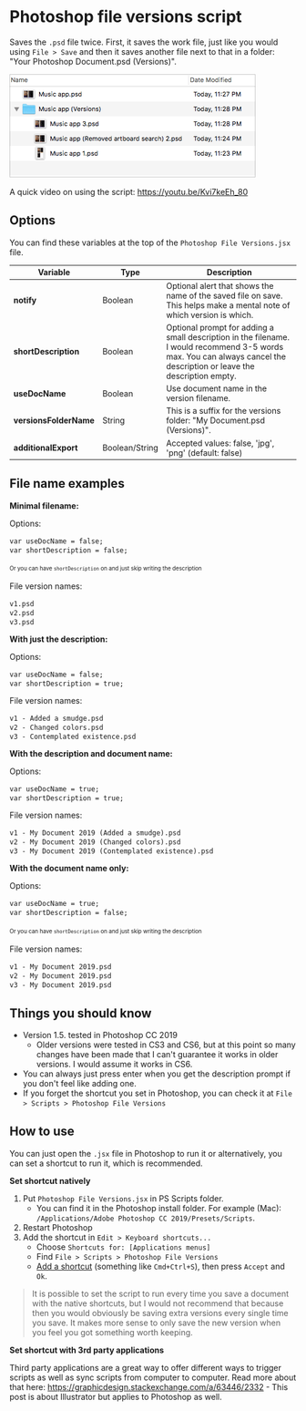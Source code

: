 # Photoshop file versions script

Saves the `.psd` file twice. First, it saves the work file, just like you would using `File > Save` and then it saves another file next to that in a folder: "Your Photoshop Document.psd (Versions)".

![Example of saved psd files](readme_img/Example.png)

A quick video on using the script: https://youtu.be/Kvi7keEh_80

## Options

You can find these variables at the top of the `Photoshop File Versions.jsx` file.

| Variable               | Type    | Description                                                                                                            |
|------------------------|---------|------------------------------------------------------------------------------------------------------------------------|
| **notify**             | Boolean | Optional alert that shows the name of the saved file on save. This helps make a mental note of which version is which. |
| **shortDescription**   | Boolean | Optional prompt for adding a small description in the filename. I would recommend 3-5 words max. You can always cancel the description or leave the description empty.                      |
| **useDocName**         | Boolean | Use document name in the version filename.                                                                            |
| **versionsFolderName** | String  | This is a suffix for the versions folder: "My Document.psd (Versions)".                                                |
| **additionalExport**   | Boolean/String| Accepted values: false, 'jpg', 'png' (default: false)

## File name examples

**Minimal filename:**

Options: 
```
var useDocName = false;
var shortDescription = false;
````
<sup><sub>Or you can have `shortDescription` on and just skip writing the description</sub></sup>

File version names:
```
v1.psd
v2.psd
v3.psd
```

**With just the description:**

Options:
```
var useDocName = false;
var shortDescription = true;
````

File version names:
```
v1 - Added a smudge.psd
v2 - Changed colors.psd
v3 - Contemplated existence.psd
```

**With the description and document name:**

Options:
```
var useDocName = true;
var shortDescription = true;
````

File version names:
```
v1 - My Document 2019 (Added a smudge).psd
v2 - My Document 2019 (Changed colors).psd
v3 - My Document 2019 (Contemplated existence).psd
```

**With the document name only:**

Options:
```
var useDocName = true;
var shortDescription = false;
````
<sup><sub>Or you can have `shortDescription` on and just skip writing the description</sub></sup>

File version names:
```
v1 - My Document 2019.psd
v2 - My Document 2019.psd
v3 - My Document 2019.psd
```

## Things you should know

* Version 1.5. tested in Photoshop CC 2019
   * Older versions were tested in CS3 and CS6, but at this point so many changes have been made that I can't guarantee it works in older versions. I would assume it works in CS6.
* You can always just press enter when you get the description prompt if you don't feel like adding one. 
* If you forget the shortcut you set in Photoshop, you can check it at `File > Scripts > Photoshop File Versions`

## How to use

You can just open the `.jsx` file in Photoshop to run it or alternatively, you can set a shortcut to run it, which is recommended.

**Set shortcut natively**

1. Put `Photoshop File Versions.jsx` in PS Scripts folder.
   - You can find it in the Photoshop install folder. For example (Mac): `/Applications/Adobe Photoshop CC 2019/Presets/Scripts`.
2. Restart Photoshop
3. Add the shortcut in `Edit > Keyboard shortcuts...`
   * Choose `Shortcuts for: [Applications menus]`
   * Find `File > Scripts > Photoshop File Versions`
   * [Add a shortcut](readme_img/Shortcut.png) (something like `Cmd+Ctrl+S`), then press `Accept` and `Ok`.
     
> It is possible to set the script to run every time you save a document with the native shortcuts, but I would not recommend that because then you would obviously be saving extra versions every single time you save. It makes more sense to only save the new version when you feel you got something worth keeping.
     
**Set shortcut with 3rd party applications**

Third party applications are a great way to offer different ways to trigger scripts as well as sync scripts from computer to computer. Read more about that here: https://graphicdesign.stackexchange.com/a/63446/2332 - This post is about Illustrator but applies to Photoshop as well.
